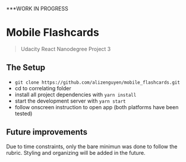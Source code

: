 ***WORK IN PROGRESS

# Mobile Flashcards 
> Udacity React Nanodegree Project 3

## The Setup

* `git clone https://github.com/alizenguyen/mobile_flashcards.git`
* cd to correlating folder
* install all project dependencies with `yarn install`
* start the development server with `yarn start`
* follow onscreen instruction to open app (both platforms have been tested)

## Future improvements

Due to time constraints, only the bare minimun was done to follow the rubric.
Styling and organizing will be added in the future.
